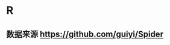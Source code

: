 # R
## 数据来源 https://github.com/guiyi/Spider
<img src="https://pic1.zhimg.com/v2-1e30e53cee57c2e6d7e8197242daaba8_b.png" alt="" style="max-width:100%;">
<img src="https://pic4.zhimg.com/v2-f60ffad0fb4cc8a398806bfbc8ab432b_b.png" alt="" style="max-width:100%;">
<img src="https://pic1.zhimg.com/v2-15c561859b0e3b8db1d3085b1c213070_b.png" alt="" style="max-width:100%;">
